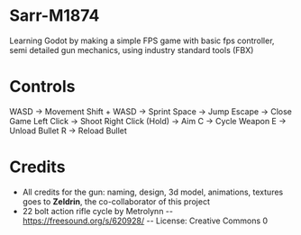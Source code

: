 # Sarr-M1874
Learning Godot by making a simple FPS game with basic fps controller, semi detailed gun mechanics, using industry standard tools (FBX)

# Controls

WASD -> Movement
Shift + WASD -> Sprint
Space -> Jump
Escape -> Close Game
Left Click -> Shoot
Right Click (Hold) -> Aim
C -> Cycle Weapon
E -> Unload Bullet
R -> Reload Bullet

# Credits

* All credits for the gun: naming, design, 3d model, animations, textures goes to **Zeldrin**, the co-collaborator of this project
* 22 bolt action rifle cycle by Metrolynn -- https://freesound.org/s/620928/ -- License: Creative Commons 0
